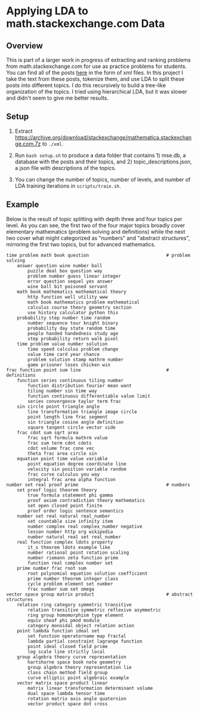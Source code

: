 # Applying LDA to math.stackexchange.com Data

## Overview
This is part of a larger work in progress of extracting and ranking problems from math.stackexchange.com for use as practice problems for students. You can find all of the posts [here](https://archive.org/download/stackexchange/) in the form of xml files. In this project I take the text from these posts, tokenize them, and use LDA to split these posts into different topics. I do this recursively to build a tree-like organization of the topics. I tried using hierarchical LDA, but it was slower and didn't seem to give me better results.

## Setup
1. Extract https://archive.org/download/stackexchange/mathematica.stackexchange.com.7z to `./xml`.

2. Run `bash setup.sh` to produce a data folder that contains 1) mse.db, a database with the posts and their topics, and 2) topic_descriptions.json, a json file with descriptions of the topics.

3. You can change the number of topics, number of levels, and number of LDA training iterations in `scripts/train.sh`.

## Example
Below is the result of topic splitting with depth three and four topics per level. As you can see, the first two of the four major topics broadly cover elementary mathematics (problem solving and definitions) while the next two cover what might categorized as "numbers" and "abstract structures", mirroring the first two topics, but for advanced mathematics.

```
time problem math book question                             # problem solving
	answer question wine number ball
		puzzle deal box question way
		problem number guess linear integer
		error question sequel yes answer
		wine ball bit poisoned servant
	math book mathematics mathematical theory
		http function well utility www
		math book mathematics problem mathematical
		calculus course theory geometry section
		use history calculator python this
	probability step number time random
		number sequence tour knight binary
		probability day state random time
		people handed handedness study age
		step probability return walk pixel
	time problem value number solution
		time speed calculus problem change
		value time card year chance
		problem solution stamp mathrm number
		game prisoner loses chicken win
frac function point sum line                                # definitions
	function series continuous tiling number
		function distribution fourier mean want
		tiling number sin time way
		function continuous differentiable value limit
		series convergence taylor term frac
	sin circle point triangle angle
		line transformation triangle image circle
		point length line frac segment
		sin triangle cosine angle definition
		square tangent circle vector side
	frac cdot sum sqrt area
		frac sqrt formula mathrm value
		frac sum term cdot cdots
		cdot volume frac cone vec
		theta frac area circle sin
	equation point time value variable
		point equation degree coordinate line
		velocity sin position variable random
		frac curve calculus you way
		integral frac area alpha function
number set real proof prime                                 # numbers
	set proof logic theorem theory
		true formula statement phi gamma
		proof axiom contradiction theory mathematics
		set open closed point finite
		proof order logic sentence semantics
	number set real natural real_number
		set countable size infinity item
		number complex real complex_number negative
		lesson number http org wikipedia
		number natural real set real_number
	real function complex ldots property
		it_s theorem ldots example like
		number rational point rotation scaling
		number riemann zeta function prime
		function real complex number set
	prime number frac root sum
		root polynomial equation solution coefficient
		prime number theorem integer class
		cycle problem element set number
		frac number sum set omega
vector space group matrix product                           # abstract structures
	relation ring category symmetric transitive
		relation transitive symmetric reflexive asymmetric
		ring group homomorphism type element
		equiv sheaf phi pmod module
		category monoidal object relation action
	point lambda function ideal set
		set function operatorname map fractal
		lambda partial constraint lagrange function
		point ideal closed field prime
		log scale line strictly local
	group algebra theory curve representation
		hartshorne space book note geometry
		group algebra theory representation lie
		class chain method field group
		curve elliptic point algebraic example
	vector matrix space product linear
		matrix linear transformation determinant volume
		dual space lambda tensor time
		rotation matrix axis angle quaternion
		vector product space dot cross

```
